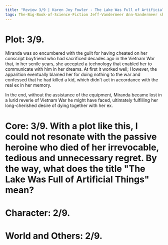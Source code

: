 ```yaml
---
title: "Review 3/9 | Karen Joy Fowler - The Lake Was Full of Artificial Things"
tags: The-Big-Book-of-Science-Fiction Jeff-Vandermeer Ann-Vandermeer short-story novelette science-fiction 1950- 1985
---
```



# Plot: 3/9. 
Miranda was so encumbered with the guilt for having cheated on her conscript boyfriend who had sacrificed decades ago in the Vietnam War that, in her senile years, she accepted a technology that enabled her to communicate with him in her dreams. At first it worked well; However, the apparition eventually blamed her for doing nothing to the war and confessed that he had killed a kid, which didn't act in accordance with the real ex in her memory.

In the end, without the assistance of the equipment, Miranda became lost in a lurid reverie of Vietnam War he might have faced, ultimately fulfilling her long-cherished desire of dying together with her ex.

# Core: 3/9. With a plot like this, I could not resonate with the passive heroine who died of her irrevocable, tedious and unnecessary regret. By the way, what does the title "The Lake Was Full of Artificial Things" mean?

# Character: 2/9. 

# World and Others: 2/9. 

